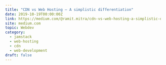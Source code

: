 ```yaml
---
title: "CDN vs Web Hosting — A simplistic differentiation"
date: 2019-10-19T00:00:00Z
link: https://medium.com/@ramit.mitra/cdn-vs-web-hosting-a-simplistic-differentiation-fad074bdbd9d?source=rss------jamstack-5&utm_medium=RSS&utm_source=hune
site: medium.com
topic: Webdev
category:
  - jamstack
  - web-hosting
  - cdn
  - web-development
draft: false
---
```

